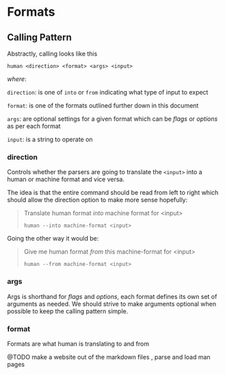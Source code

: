 # Formats

## Calling Pattern

Abstractly, calling looks like this

```shell
human <direction> <format> <args> <input>
```

_where_:

`direction`: is one of `into` or `from` indicating what type of input to expect

`format`: is one of the formats outlined further down in this document

`args`: are optional settings for a given format which can be _flags_ or _options_ as per each format

`input`: is a string to operate on

### direction

Controls whether the parsers are going to translate the `<input>` into a human
or machine format and vice versa.

The idea is that the entire command should be read from left to right which
should allow the direction option to make more sense hopefully:

> Translate human format _into_ machine format for \<input\>
>
> `human --into machine-format <input>`

Going the other way it would be:

> Give me human format _from_ this machine-format for \<input\>
>
> `human --from machine-format <input>`

### args

Args is shorthand for _flags_ and _options_, each format defines its own set
of arguments as needed. We should strive to make arguments optional when
possible to keep the calling pattern simple.

### format

Formats are what human is translating to and from

@TODO make a website out of the markdown files , parse and load man pages
